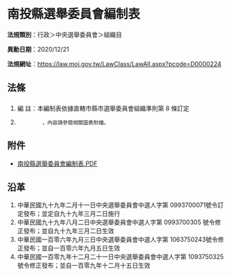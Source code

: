 # 南投縣選舉委員會編制表

**法規類別**：行政＞中央選舉委員會＞組織目

**異動日期**：2020/12/21  

**法規網址**：https://law.moj.gov.tw/LawClass/LawAll.aspx?pcode=D0000224





## 法條
##### 
1. 編      註：本編制表依據直轄市縣市選舉委員會組織準則第 8  條訂定
1.             ，內容請參閱相關圖表附檔。
## 附件
* [南投縣選舉委員會編制表.PDF](https://law.moj.gov.tw/LawClass/LawGetFile.ashx?FileId=0000283733)
## 沿革
1. 中華民國九十九年二月十一日中央選舉委員會中選人字第 0993700071號令訂定發布；並定自九十九年三月二日施行
1. 中華民國九十九年八月二日中央選舉委員會中選人字第 0993700305 號令修正發布；並自九十九年三月二日生效
1. 中華民國一百零六年九月三日中央選舉委員會中選人字第 1063750243號令修正發布；並自一百零六年九月五日生效
1. 中華民國一百零九年十二月二十一日中央選舉委員會中選人字第 1093750325 號令修正發布；並自一百零九年十二月十五日生效

